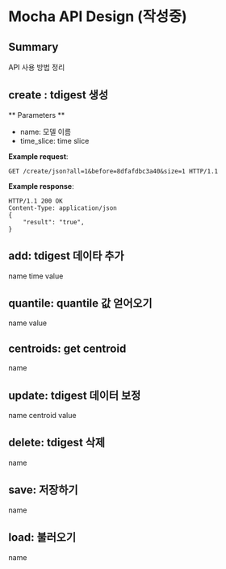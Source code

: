 # Mocha API Design (작성중)

## Summary
API 사용 방법 정리

## create : tdigest 생성
** Parameters **
 - name: 모델 이름
 - time_slice: time slice

**Example request**:

    GET /create/json?all=1&before=8dfafdbc3a40&size=1 HTTP/1.1

**Example response**:
    
    HTTP/1.1 200 OK
    Content-Type: application/json
	{
    	"result": "true",
    }

## add: tdigest 데이타 추가
name
time
value

## quantile: quantile 값 얻어오기
name
value

## centroids: get centroid
name

## update: tdigest 데이터 보정
name
centroid
value

## delete: tdigest 삭제
name

## save: 저장하기
name
## load: 불러오기
name